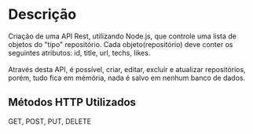 # Descrição
Criação de uma API Rest, utilizando Node.js, que controle uma lista de objetos do "tipo" repositório.
Cada objeto(repositório) deve conter os seguintes atributos: id, title, url, techs, likes. </br> </br>
Através desta API, é possível, criar, editar, excluir e atualizar repositórios, porém, tudo fica em mémória, 
nada é salvo em nenhum banco de dados.

## Métodos HTTP Utilizados
GET, POST, PUT, DELETE

